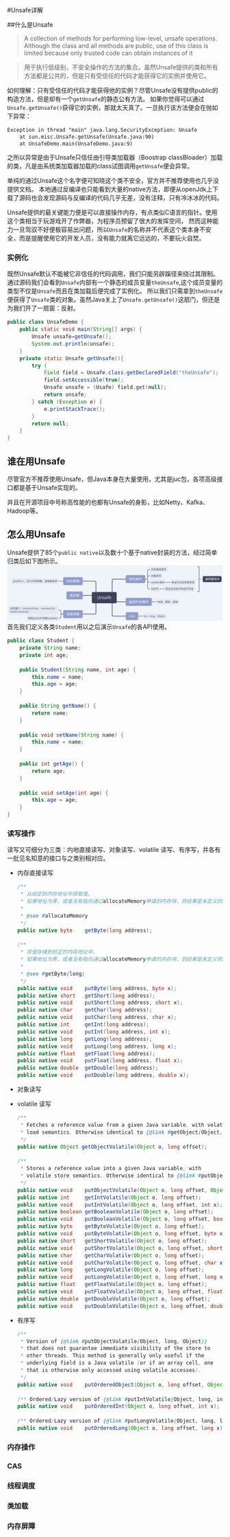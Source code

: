 #Unsafe详解

##什么是Unsafe
>A collection of methods for performing low-level, unsafe operations. Although the class and all methods are public, use of this class is limited because only trusted code can obtain instances of it

> 用于执行低级别，不安全操作的方法的集合。虽然Unsafe提供的类和所有方法都是公共的，但是只有受信任的代码才能获得它的实例并使用它。

如何理解：只有受信任的代码才能获得他的实例？尽管Unsafe没有提供public的构造方法，但是却有一个`getUnsafe`的静态公有方法。
如果你觉得可以通过`Unsafe.getUnsafe()`获得它的实例，那就太天真了。一旦执行该方法便会在抛如下异常：
```
Exception in thread "main" java.lang.SecurityException: Unsafe
	at sun.misc.Unsafe.getUnsafe(Unsafe.java:90)
	at UnsafeDemo.main(UnsafeDemo.java:9)
```
之所以异常是由于Unsafe只信任由引导类加载器（Boostrap classBloader）加载的类，凡是由系统类加载器加载的class试图调用`getUnsafe`便会异常。

单纯的通过Unsafe这个名字便可知晓这个类不安全，官方并不推荐使用也几乎没提供文档。
本地通过反编译也只能看到大量的native方法，即便从openJdk上下载了源码也会发现源码与反编译的代码几乎无差，没有注释，只有冷冰冰的代码。

Unsafe提供的最关键能力便是可以直接操作内存，有点类似C语言的指针。使用这个类相当于玩游戏开了作弊器，为程序员预留了很大的发挥空间，
然而这种能力一旦驾驭不好便极容易出问题，所以`Unsafe`的名称并不代表这个类本身不安全，而是提醒使用它的开发人员，没有能力就离它远远的，不要玩火自焚。

### 实例化
既然Unsafe默认不能被它非信任的代码调用，我们只能另辟蹊径来绕过其限制。通过源码我们会看到`Unsafe`内部有一个静态的成员变量`theUnsafe`,这个成员变量的类型不仅是`Unsafe`而且在类加载后便完成了实例化。
所以我们只需拿到`theUnsafe`便获得了`Unsafe`类的对象。虽然Java关上了`Unsafe.getUnsafe()`这扇门，但还是为我们开了一扇窗：反射。
```java
public class UnsafeDemo {
    public static void main(String[] args) {
        Unsafe unsafe=getUnsafe();
        System.out.println(unsafe);
    }
    private static Unsafe getUnsafe(){
        try {
            Field field = Unsafe.class.getDeclaredField("theUnsafe");
            field.setAccessible(true);
            Unsafe unsafe = (Usafe) field.get(null);
            return unsafe;
        } catch (Exception e) {
            e.printStackTrace();
        }
        return null;
    }
}
```

## 谁在用Unsafe
尽管官方不推荐使用Unsafe，但Java本身在大量使用，尤其是juc包，各项高级接口都是基于Unsafe实现的。

并且在开源项目中号称高性能的也都有Unsafe的身影，比如Netty、Kafka、Hadoop等。
## 怎么用Unsafe
Unsafe提供了85个`public native`以及数十个基于native封装的方法，经过简单归类后如下图所示。
![](Unsafe.png)
首先我们定义各类`Student`用以之后演示`Unsafe`的各API使用。
```java
public class Student {
    private String name;
    private int age;

    public Student(String name, int age) {
        this.name = name;
        this.age = age;
    }

    public String getName() {
        return name;
    }

    public void setName(String name) {
        this.name = name;
    }

    public int getAge() {
        return age;
    }

    public void setAge(int age) {
        this.age = age;
    }
}
```

### 读写操作
读写又可细分为三类：内地直接读写、对象读写、volatile 读写、有序写，并各有一批见名知意的接口与之类别相对应。

- 内存直接读写
    ```java
    /**
     * 从给定的内存地址中获取值。 
     * 如果地址为零，或者没有指向通过allocateMemory申请的内存块，则结果是未定义的。
     *
     * @see #allocateMemory
     */
    public native byte    getByte(long address);

    /**
     * 将值存储到给定的内存地址中。 
     * 如果地址为零，或者没有指向通过allocateMemory申请的内存块，则结果是未定义的。
     *
     * @see #getByte(long)
     */
    public native void    putByte(long address, byte x);
    public native short   getShort(long address);
    public native void    putShort(long address, short x);
    public native char    getChar(long address);
    public native void    putChar(long address, char x);
    public native int     getInt(long address);
    public native void    putInt(long address, int x);
    public native long    getLong(long address);
    public native void    putLong(long address, long x);
    public native float   getFloat(long address);
    public native void    putFloat(long address, float x);
    public native double  getDouble(long address);
    public native void    putDouble(long address, double x);
    ```
- 对象读写
  
- volatile 读写
    ```java
    /**
     * Fetches a reference value from a given Java variable, with volatile
     * load semantics. Otherwise identical to {@link #getObject(Object, long)}
     */
    public native Object getObjectVolatile(Object o, long offset);

    /**
     * Stores a reference value into a given Java variable, with
     * volatile store semantics. Otherwise identical to {@link #putObject(Object, long, Object)}
     */
    public native void    putObjectVolatile(Object o, long offset, Object x);
    public native int     getIntVolatile(Object o, long offset);
    public native void    putIntVolatile(Object o, long offset, int x);
    public native boolean getBooleanVolatile(Object o, long offset);
    public native void    putBooleanVolatile(Object o, long offset, boolean x);
    public native byte    getByteVolatile(Object o, long offset);
    public native void    putByteVolatile(Object o, long offset, byte x);
    public native short   getShortVolatile(Object o, long offset);
    public native void    putShortVolatile(Object o, long offset, short x);
    public native char    getCharVolatile(Object o, long offset);
    public native void    putCharVolatile(Object o, long offset, char x);
    public native long    getLongVolatile(Object o, long offset);
    public native void    putLongVolatile(Object o, long offset, long x);
    public native float   getFloatVolatile(Object o, long offset);
    public native void    putFloatVolatile(Object o, long offset, float x);
    public native double  getDoubleVolatile(Object o, long offset);
    public native void    putDoubleVolatile(Object o, long offset, double x);
    ```
- 有序写
    ```java
    /**
     * Version of {@link #putObjectVolatile(Object, long, Object)}
     * that does not guarantee immediate visibility of the store to
     * other threads. This method is generally only useful if the
     * underlying field is a Java volatile (or if an array cell, one
     * that is otherwise only accessed using volatile accesses).
     */
    public native void    putOrderedObject(Object o, long offset, Object x);

    /** Ordered/Lazy version of {@link #putIntVolatile(Object, long, int)}  */
    public native void    putOrderedInt(Object o, long offset, int x);

    /** Ordered/Lazy version of {@link #putLongVolatile(Object, long, long)} */
    public native void    putOrderedLong(Object o, long offset, long x);
    ```

### 内存操作

### CAS

### 线程调度

### 类加载

### 内存屏障